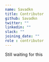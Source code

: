 ```yaml
---
name: Savadkn
title: Contributor
github: Savadkn
twitter: ""
linkedin: ""
slack: ""
joining_date: ""
role : contributor
---
```


Still waiting for this
